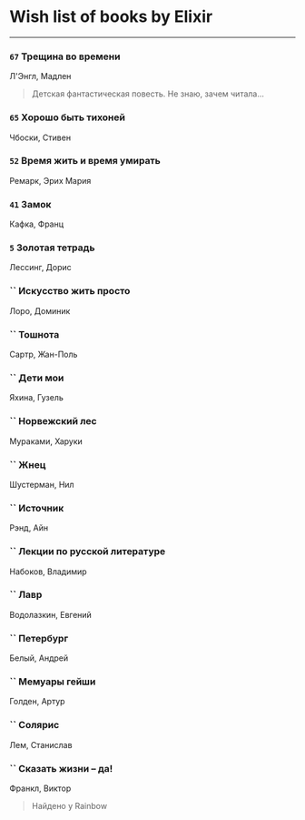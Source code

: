 # Wish list of books by Elixir
---

### `67` Трещина во времени
Л'Энгл, Мадлен
> Детская фантастическая повесть. Не знаю, зачем читала...

### `65` Хорошо быть тихоней
Чбоски, Стивен

### `52` Время жить и время умирать
Ремарк, Эрих Мария

### `41` Замок
Кафка, Франц

### `5` Золотая тетрадь
Лессинг, Дорис

### `` Искусство жить просто
Лоро, Доминик

### `` Тошнота
Сартр, Жан-Поль

### `` Дети мои
Яхина, Гузель

### `` Норвежский лес
Мураками, Харуки

### `` Жнец
Шустерман, Нил

### `` Источник
Рэнд, Айн

### `` Лекции по русской литературе
Набоков, Владимир

### `` Лавр
Водолазкин, Евгений

### `` Петербург
Белый, Андрей

### `` Мемуары гейши
Голден, Артур

### `` Солярис
Лем, Станислав

### `` Сказать жизни – да!
Франкл, Виктор
> Найдено у Rainbow

